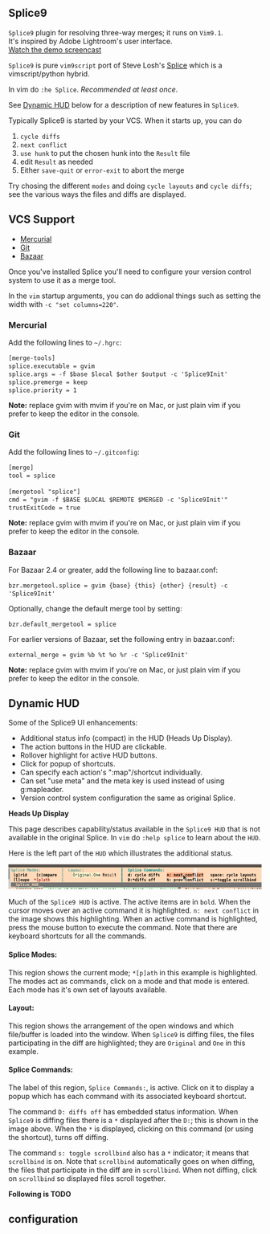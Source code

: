 ## Splice9

`Splice9` plugin for resolving three-way merges; it runs on `Vim9.1`.
<br>It's inspired by Adobe Lightroom's user interface. 
<br>[Watch the demo screencast](http://vimeo.com/25764692)

`Splice9` is pure `vim9script` port of Steve Losh's [Splice](https://github.com/sjl/splice.vim) which is a vimscript/python hybrid.

In vim do `:he Splice`. _Recommended at least once_.

See [Dynamic HUD](#dynamic-hud) below for a description of new features in `Splice9`.

Typically Splice9 is started by your VCS. When it starts up, you can do

1. `cycle diffs`
2. `next conflict`
3. `use hunk` to put the chosen hunk into the `Result` file
4. edit `Result` as needed
5. Either `save-quit` or `error-exit` to abort the merge

Try chosing the different `modes` and doing `cycle layouts` and `cycle diffs`;
see the various ways the files and diffs are displayed.

## VCS Support

- [Mercurial](#mercurial)
- [Git](#git)
- [Bazaar](#bazaar)

Once you've installed Splice you'll need to configure your version control system to use it as a merge tool.

In the `vim` startup arguments, you can do addional things such as setting the width with `-c "set
columns=220"`.

### Mercurial

Add the following lines to `~/.hgrc`:

```
[merge-tools]
splice.executable = gvim
splice.args = -f $base $local $other $output -c 'Splice9Init'
splice.premerge = keep
splice.priority = 1
```

**Note:** replace gvim with mvim if you're on Mac, or just plain vim if you prefer to keep the editor in the console.

### Git

Add the following lines to `~/.gitconfig`:

```
[merge]
tool = splice

[mergetool "splice"]
cmd = "gvim -f $BASE $LOCAL $REMOTE $MERGED -c 'Splice9Init'"
trustExitCode = true
```

**Note:** replace gvim with mvim if you're on Mac, or just plain vim if you prefer to keep the editor in the console.

### Bazaar

For Bazaar 2.4 or greater, add the following line to bazaar.conf:

```
bzr.mergetool.splice = gvim {base} {this} {other} {result} -c 'Splice9Init'
```

Optionally, change the default merge tool by setting:

```
bzr.default_mergetool = splice
```

For earlier versions of Bazaar, set the following entry in bazaar.conf:

```
external_merge = gvim %b %t %o %r -c 'Splice9Init'
```

**Note:** replace gvim with mvim if you're on Mac, or just plain vim if you prefer to keep the editor in the console.

## Dynamic HUD

Some of the Splice9 UI enhancements:
- Additional status info (compact) in the HUD (Heads Up Display).<br>
- The action buttons in the HUD are clickable.
- Rollover highlight for active HUD buttons.
- Click for popup of shortcuts.
- Can specify each action's ":map"/shortcut individually.
- Can set "use meta" and the meta key is used instead of using g:mapleader.
- Version control system configuration the same as original Splice. 

<!--
  See [HUD](https://github.com/errael/splice9/wiki/HUD) for a description of the new features.
-->

**Heads Up Display**

This page describes capability/status available in the `Splice9 HUD` that is not available in the original Splice. In `vim` do `:help splice` to learn about the `HUD`.

Here is the left part of the `HUD` which illustrates the additional status.

![The HUD](images/HUD-only-partial.png)

Much of the `Splice9 HUD` is active. The active items are in `bold`. When the cursor moves over an active command it is highlighted. `n: next conflict` in the image shows this highlighting. When an active command is highlighted, press the mouse button to execute the command. Note that there are keyboard shortcuts for all the commands.

#### Splice Modes:

This region shows the current mode; `*[p]ath` in this example is highlighted. The modes act as commands, click on a mode and that mode is entered. Each mode has it's own set of layouts available.

#### Layout:

This region shows the arrangement of the open windows and which file/buffer is loaded into the window. When `Splice9` is diffing files, the files participating in the diff are highlighted; they are `Original` and `One` in this example.

#### Splice Commands:

The label of this region, `Splice Commands:`, is active. Click on it to display a popup which has each command with its associated keyboard shortcut.

The command `D: diffs off` has embedded status information. When `Splice9` is diffing files there is a `*` displayed after the `D:`; this is shown in the image above. When the `*` is displayed, clicking on this command (or using the shortcut), turns off diffing.

The command `s: toggle scrollbind` also has a `*` indicator; it means that `scrollbind` is on. Note that `scrollbind` automatically goes on when diffing, the files that participate in the diff are in `scrollbind`. When not diffing, click on `scrollbind` so displayed files scroll together.


**Following is TODO**

## configuration

